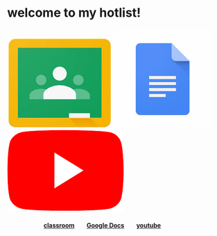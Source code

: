 <head>
<body><h1>
welcome to my hotlist!
</h1>
<h3>
<img src="download.jpg"> <img src="download-1.jpg"> <img src="Youtube.png">
</h3>
<h4>&ensp;&ensp;&ensp;&ensp;&ensp;&ensp;&ensp;&ensp;&ensp;&ensp;&ensp;&ensp;<a href="https://classroom.google.com/u/0/h">classroom</a>&ensp;&ensp;&ensp;&ensp;<a href="https://docs.google.com/document/u/0/?tgif=d">Google Docs</a>&ensp;&ensp;&ensp;&ensp;<a href="https://www.youtube.com/">youtube</a>
</h4>
</body>
